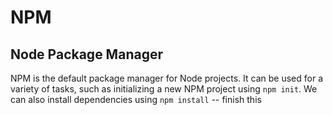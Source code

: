 # NPM
## Node Package Manager

NPM is the default package manager
for Node projects. It can be used
for a variety of tasks, such as
initializing a new NPM project
using `npm init`. We can also
install dependencies using `npm
install` -- finish this